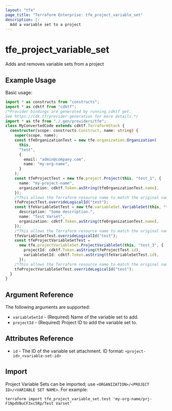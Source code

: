```yaml
---
layout: "tfe"
page_title: "Terraform Enterprise: tfe_project_variable_set"
description: |-
  Add a variable set to a project
---
```


# tfe_project_variable_set

Adds and removes variable sets from a project

## Example Usage

Basic usage:

```typescript
import * as constructs from "constructs";
import * as cdktf from "cdktf";
/*Provider bindings are generated by running cdktf get.
See https://cdk.tf/provider-generation for more details.*/
import * as tfe from "./.gen/providers/tfe";
class MyConvertedCode extends cdktf.TerraformStack {
  constructor(scope: constructs.Construct, name: string) {
    super(scope, name);
    const tfeOrganizationTest = new tfe.organization.Organization(
      this,
      "test",
      {
        email: "admin@company.com",
        name: "my-org-name",
      }
    );
    const tfeProjectTest = new tfe.project.Project(this, "test_1", {
      name: "my-project-name",
      organization: cdktf.Token.asString(tfeOrganizationTest.name),
    });
    /*This allows the Terraform resource name to match the original name. You can remove the call if you don't need them to match.*/
    tfeProjectTest.overrideLogicalId("test");
    const tfeVariableSetTest = new tfe.variableSet.VariableSet(this, "test_2", {
      description: "Some description.",
      name: "Test Varset",
      organization: cdktf.Token.asString(tfeOrganizationTest.name),
    });
    /*This allows the Terraform resource name to match the original name. You can remove the call if you don't need them to match.*/
    tfeVariableSetTest.overrideLogicalId("test");
    const tfeProjectVariableSetTest =
      new tfe.projectVariableSet.ProjectVariableSet(this, "test_3", {
        projectId: cdktf.Token.asString(tfeProjectTest.id),
        variableSetId: cdktf.Token.asString(tfeVariableSetTest.id),
      });
    /*This allows the Terraform resource name to match the original name. You can remove the call if you don't need them to match.*/
    tfeProjectVariableSetTest.overrideLogicalId("test");
  }
}

```

## Argument Reference

The following arguments are supported:

* `variableSetId` - (Required) Name of the variable set to add.
* `projectId` - (Required) Project ID to add the variable set to.

## Attributes Reference

* `id` - The ID of the variable set attachment. ID format: `<project-id>_<variable-set-id>`

## Import

Project Variable Sets can be imported; use `<ORGANIZATION>/<PROJECT ID>/<VARIABLE SET NAME>`. For example:

```shell
terraform import tfe_project_variable_set.test 'my-org-name/prj-F1NpdVBuCF3xc5Rp/Test Varset'
```

<!-- cache-key: cdktf-0.17.0-pre.15 input-3ed7efa700c9f0adbd77edbead72946a667e2f16005af09d2a97b4351f63db90 -->